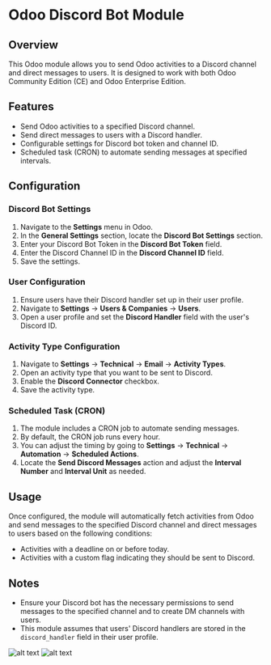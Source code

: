 # Odoo Discord Bot Module

## Overview

This Odoo module allows you to send Odoo activities to a Discord channel and direct messages to users. It is designed to work with both Odoo Community Edition (CE) and Odoo Enterprise Edition.

## Features

- Send Odoo activities to a specified Discord channel.
- Send direct messages to users with a Discord handler.
- Configurable settings for Discord bot token and channel ID.
- Scheduled task (CRON) to automate sending messages at specified intervals.

## Configuration

### Discord Bot Settings

1. Navigate to the **Settings** menu in Odoo.
2. In the **General Settings** section, locate the **Discord Bot Settings** section.
3. Enter your Discord Bot Token in the **Discord Bot Token** field.
4. Enter the Discord Channel ID in the **Discord Channel ID** field.
5. Save the settings.

### User Configuration

1. Ensure users have their Discord handler set up in their user profile.
2. Navigate to **Settings** -> **Users & Companies** -> **Users**.
3. Open a user profile and set the **Discord Handler** field with the user's Discord ID.

### Activity Type Configuration

1. Navigate to **Settings** -> **Technical** -> **Email** -> **Activity Types**.
2. Open an activity type that you want to be sent to Discord.
3. Enable the **Discord Connector** checkbox.
4. Save the activity type.

### Scheduled Task (CRON)

1. The module includes a CRON job to automate sending messages.
2. By default, the CRON job runs every hour.
3. You can adjust the timing by going to **Settings** -> **Technical** -> **Automation** -> **Scheduled Actions**.
4. Locate the **Send Discord Messages** action and adjust the **Interval Number** and **Interval Unit** as needed.

## Usage

Once configured, the module will automatically fetch activities from Odoo and send messages to the specified Discord channel and direct messages to users based on the following conditions:

- Activities with a deadline on or before today.
- Activities with a custom flag indicating they should be sent to Discord.

## Notes

- Ensure your Discord bot has the necessary permissions to send messages to the specified channel and to create DM channels with users.
- This module assumes that users' Discord handlers are stored in the `discord_handler` field in their user profile.

![alt text](/mail_activity_discord/data/promptequation_logo.png)
![alt text](/mail_activity_discord/data/erpgap_logo.png)
